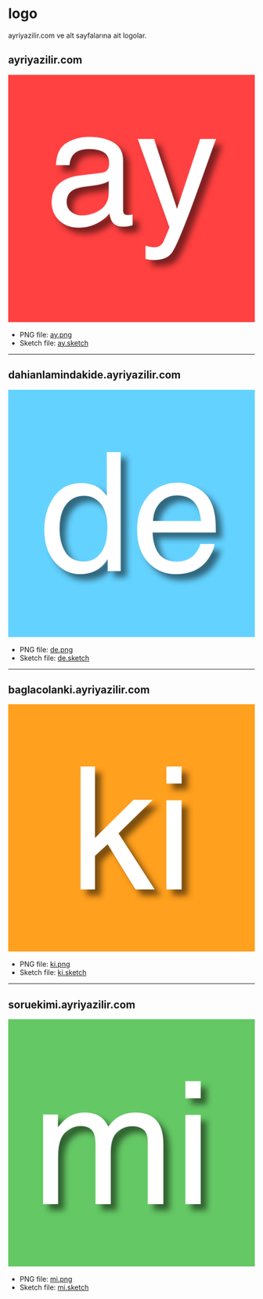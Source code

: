 # logo
ayriyazilir.com ve alt sayfalarına ait logolar.

## ayriyazilir.com

![ayriyazilir.com](https://raw.githubusercontent.com/ayriyazilir/logo/master/ay.png)

- PNG file: [ay.png](https://raw.githubusercontent.com/ayriyazilir/logo/master/ay.png)
- Sketch file: [ay.sketch](https://raw.githubusercontent.com/ayriyazilir/logo/master/ay.sketch)

---

## dahianlamindakide.ayriyazilir.com

![dahianlamindakide.ayriyazilir.com](https://raw.githubusercontent.com/ayriyazilir/logo/master/de.png)

- PNG file: [de.png](https://raw.githubusercontent.com/ayriyazilir/logo/master/de.png)
- Sketch file: [de.sketch](https://raw.githubusercontent.com/ayriyazilir/logo/master/de.sketch)

---

## baglacolanki.ayriyazilir.com

![baglacolanki.ayriyazilir.com](https://raw.githubusercontent.com/ayriyazilir/logo/master/ki.png)

- PNG file: [ki.png](https://raw.githubusercontent.com/ayriyazilir/logo/master/ki.png)
- Sketch file: [ki.sketch](https://raw.githubusercontent.com/ayriyazilir/logo/master/ki.sketch)

---

## soruekimi.ayriyazilir.com

![soruekimi.ayriyazilir.com](https://raw.githubusercontent.com/ayriyazilir/logo/master/mi.png)

- PNG file: [mi.png](https://raw.githubusercontent.com/ayriyazilir/logo/master/mi.png)
- Sketch file: [mi.sketch](https://raw.githubusercontent.com/ayriyazilir/logo/master/mi.sketch)
